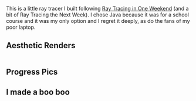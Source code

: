 This is a little ray tracer I built following [Ray Tracing in One Weekend](https://www.realtimerendering.com/raytracing/Ray%20Tracing%20in%20a%20Weekend.pdf) (and a bit of Ray Tracing the Next Week). I chose Java because it was for a school course and it was my only option and I regret it deeply, as do the fans of my poor laptop. 


## Aesthetic Renders 

![]()

## Progress Pics


## I made a boo boo